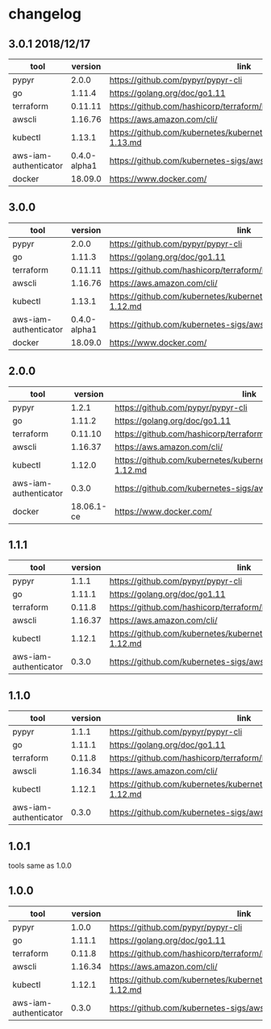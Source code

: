 # changelog


## 3.0.1 2018/12/17
| tool                  |   version         | link                                                                   |
| --------------------- |-------------------|------------------------------------------------------------------------|
| pypyr                 | 2.0.0             | https://github.com/pypyr/pypyr-cli                                     |
| go                    | 1.11.4            | https://golang.org/doc/go1.11                                          |
| terraform             | 0.11.11           | https://github.com/hashicorp/terraform/blob/master/CHANGELOG.md        |
| awscli                | 1.16.76           | https://aws.amazon.com/cli/                                            |
| kubectl               | 1.13.1            | https://github.com/kubernetes/kubernetes/blob/master/CHANGELOG-1.13.md |
| aws-iam-authenticator | 0.4.0-alpha1      | https://github.com/kubernetes-sigs/aws-iam-authenticator               |
| docker                | 18.09.0           | https://www.docker.com/                                                |

## 3.0.0
| tool                  |   version         | link                                                                   |
| --------------------- |-------------------|------------------------------------------------------------------------|
| pypyr                 | 2.0.0             | https://github.com/pypyr/pypyr-cli                                     |
| go                    | 1.11.3            | https://golang.org/doc/go1.11                                          |
| terraform             | 0.11.11           | https://github.com/hashicorp/terraform/blob/master/CHANGELOG.md        |
| awscli                | 1.16.76           | https://aws.amazon.com/cli/                                            |
| kubectl               | 1.13.1            | https://github.com/kubernetes/kubernetes/blob/master/CHANGELOG-1.12.md |
| aws-iam-authenticator | 0.4.0-alpha1      | https://github.com/kubernetes-sigs/aws-iam-authenticator               |
| docker                | 18.09.0           | https://www.docker.com/                                                |


## 2.0.0
| tool                  |   version         | link                                                                   |
| --------------------- |-------------------|------------------------------------------------------------------------|
| pypyr                 | 1.2.1             | https://github.com/pypyr/pypyr-cli                                     |
| go                    | 1.11.2            | https://golang.org/doc/go1.11                                          |
| terraform             | 0.11.10           | https://github.com/hashicorp/terraform/blob/master/CHANGELOG.md        |
| awscli                | 1.16.37           | https://aws.amazon.com/cli/                                            |
| kubectl               | 1.12.0            | https://github.com/kubernetes/kubernetes/blob/master/CHANGELOG-1.12.md |
| aws-iam-authenticator | 0.3.0             | https://github.com/kubernetes-sigs/aws-iam-authenticator               |
| docker                | 18.06.1-ce        | https://www.docker.com/                                                |


## 1.1.1
| tool                  |   version         | link                                                                   |
| --------------------- |-------------------|------------------------------------------------------------------------|
| pypyr                 | 1.1.1             | https://github.com/pypyr/pypyr-cli                                     |
| go                    | 1.11.1            | https://golang.org/doc/go1.11                                          |
| terraform             | 0.11.8            | https://github.com/hashicorp/terraform/blob/master/CHANGELOG.md        |
| awscli                | 1.16.37           | https://aws.amazon.com/cli/                                            |
| kubectl               | 1.12.1            | https://github.com/kubernetes/kubernetes/blob/master/CHANGELOG-1.12.md |
| aws-iam-authenticator | 0.3.0             | https://github.com/kubernetes-sigs/aws-iam-authenticator               |

## 1.1.0            
| tool                  |   version         | link                                                                   |
| --------------------- |-------------------|------------------------------------------------------------------------|
| pypyr                 | 1.1.1             | https://github.com/pypyr/pypyr-cli                                     |
| go                    | 1.11.1            | https://golang.org/doc/go1.11                                          |
| terraform             | 0.11.8            | https://github.com/hashicorp/terraform/blob/master/CHANGELOG.md        |
| awscli                | 1.16.34           | https://aws.amazon.com/cli/                                            |
| kubectl               | 1.12.1            | https://github.com/kubernetes/kubernetes/blob/master/CHANGELOG-1.12.md |
| aws-iam-authenticator | 0.3.0             | https://github.com/kubernetes-sigs/aws-iam-authenticator               |

## 1.0.1
tools same as 1.0.0

## 1.0.0            
| tool                  |   version         | link                                                                   |
| --------------------- |-------------------|------------------------------------------------------------------------|
| pypyr                 | 1.0.0             | https://github.com/pypyr/pypyr-cli                                     |
| go                    | 1.11.1            | https://golang.org/doc/go1.11                                          |
| terraform             | 0.11.8            | https://github.com/hashicorp/terraform/blob/master/CHANGELOG.md        |
| awscli                | 1.16.34           | https://aws.amazon.com/cli/                                            |
| kubectl               | 1.12.1            | https://github.com/kubernetes/kubernetes/blob/master/CHANGELOG-1.12.md |
| aws-iam-authenticator | 0.3.0             | https://github.com/kubernetes-sigs/aws-iam-authenticator               |
